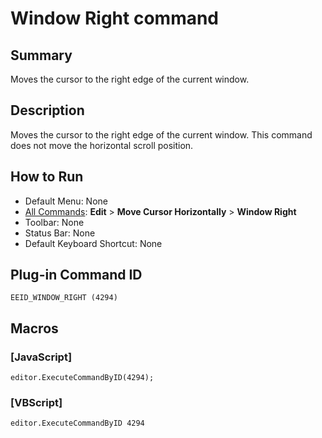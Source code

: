 # Window Right command

## Summary

Moves the cursor to the right edge of the current window.

## Description

Moves the cursor to the right edge of the current window. This command does not
move the horizontal scroll position.

## How to Run

- Default Menu: None
- [All Commands](../tools/all_commands): **Edit** \> **Move Cursor Horizontally**
\> **Window Right**
- Toolbar: None
- Status Bar: None
- Default Keyboard Shortcut: None

## Plug-in Command ID

```
EEID_WINDOW_RIGHT (4294)```

## Macros

### \[JavaScript\]

```
editor.ExecuteCommandByID(4294);
```

### \[VBScript\]

```
editor.ExecuteCommandByID 4294
```
